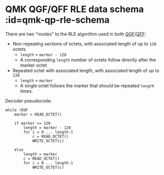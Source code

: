 # QMK QGF/QFF RLE data schema :id=qmk-qp-rle-schema

There are two "modes" to the RLE algorithm used in both [QGF](quantum_painter_qgf)/[QFF](quantum_painter_qff):

* Non-repeating sections of octets, with associated length of up to `128` octets
    * `length` = `marker - 128`
    * A corresponding `length` number of octets follow directly after the marker octet
* Repeated octet with associated length, with associated length of up to `128`
    * `length` = `marker`
    * A single octet follows the marker that should be repeated `length` times.

Decoder pseudocode:
```
while !EOF
    marker = READ_OCTET()

    if marker >= 128
        length = marker - 128
        for i = 0 ... length-1
            c = READ_OCTET()
            WRITE_OCTET(c)

    else
        length = marker
        c = READ_OCTET()
        for i = 0 ... length-1
            WRITE_OCTET(c)

```
